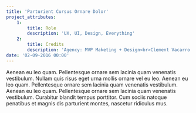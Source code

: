 ```yaml
---
title: 'Parturient Cursus Ornare Dolor'
project_attributes:
    1:
        title: Role
        description: 'UX, UI, Design, Everything'
    2:
        title: Credits
        description: 'Agency: MVP Maketing + Design<br>Clement Vacarro: Art Dicection'
date: '02-09-2016 00:00'
---
```


Aenean eu leo quam. Pellentesque ornare sem lacinia quam venenatis vestibulum. Nullam quis risus eget urna mollis ornare vel eu leo. Aenean eu leo quam. Pellentesque ornare sem lacinia quam venenatis vestibulum. Aenean eu leo quam. Pellentesque ornare sem lacinia quam venenatis vestibulum. Curabitur blandit tempus porttitor. Cum sociis natoque penatibus et magnis dis parturient montes, nascetur ridiculus mus.